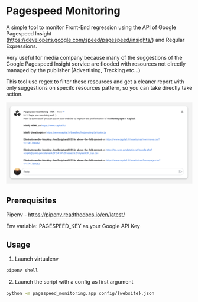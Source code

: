 # Pagespeed Monitoring

A simple tool to monitor Front-End regression using the API of Google Pagespeed Insight (https://developers.google.com/speed/pagespeed/insights/) and Regular Expressions.

Very useful for media company because many of the suggestions of the Google Pagespeed Insight service are flooded with resources not directly managed by the publisher (Advertising, Tracking etc...) 

This tool use regex to filter these resources and get a cleaner report with only suggestions on specifc resources pattern, so you can take directly take action.


![screenshot](https://raw.githubusercontent.com/dadon-david/pagespeed-monitoring/master/img/screenshot.png)

## Prerequisites
Pipenv - https://pipenv.readthedocs.io/en/latest/

Env variable: PAGESPEED_KEY as your Google API Key
## Usage

1) Launch virtualenv
```bash
pipenv shell
```

2) Launch the script with a config as first argument
```bash
python -m pagespeed_monitoring.app config/{website}.json
```

